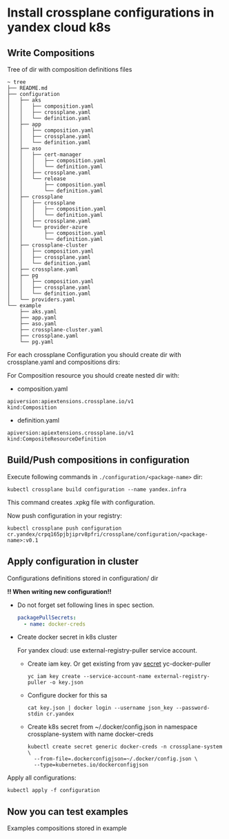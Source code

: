 # Install crossplane configurations in yandex cloud k8s

## Write Compositions

Tree of dir with composition definitions files

```
~ tree
├── README.md
├── configuration
│   ├── aks
│   │   ├── composition.yaml
│   │   ├── crossplane.yaml
│   │   └── definition.yaml
│   ├── app
│   │   ├── composition.yaml
│   │   ├── crossplane.yaml
│   │   └── definition.yaml
│   ├── aso
│   │   ├── cert-manager
│   │   │   ├── composition.yaml
│   │   │   └── definition.yaml
│   │   ├── crossplane.yaml
│   │   └── release
│   │       ├── composition.yaml
│   │       └── definition.yaml
│   ├── crossplane
│   │   ├── crossplane
│   │   │   ├── composition.yaml
│   │   │   └── definition.yaml
│   │   ├── crossplane.yaml
│   │   └── provider-azure
│   │       ├── composition.yaml
│   │       └── definition.yaml
│   ├── crossplane-cluster
│   │   ├── composition.yaml
│   │   ├── crossplane.yaml
│   │   └── definition.yaml
│   ├── crossplane.yaml
│   ├── pg
│   │   ├── composition.yaml
│   │   ├── crossplane.yaml
│   │   └── definition.yaml
│   └── providers.yaml
└── example
    ├── aks.yaml
    ├── app.yaml
    ├── aso.yaml
    ├── crossplane-cluster.yaml
    ├── crossplane.yaml
    └── pg.yaml
```
For each crossplane Configuration you should create dir with crossplane.yaml and compositions dirs:

For Composition resource you should create nested dir with:

* composition.yaml

```
apiversion:apiextensions.crossplane.io/v1
kind:Composition
```

* definition.yaml

```
apiversion:apiextensions.crossplane.io/v1
kind:CompositeResourceDefinition
```

## Build/Push compositions in configuration

Execute following commands in `./configuration/<package-name>` dir:

```
kubectl crossplane build configuration --name yandex.infra
```

This command creates .xpkg file with configuration.

Now push configuration in your registry:

```
kubectl crossplane push configuration cr.yandex/crpq165pjbjiprv8pfri/crossplane/configuration/<package-name>:v0.1
```

## Apply configuration in cluster

Configurations definitions stored in configuration/ dir

**!! When writing new configuration!!**

* Do not forget set following lines in spec section.

  ```yaml
  packagePullSecrets:
    - name: docker-creds
  ```
* Create docker secret in k8s cluster

  For yandex cloud: use external-registry-puller service account.
    * Create iam key. Or get existing from
      yav [secret](https://yav.yandex-team.ru/secret/sec-01f9gr5p5ngkhn3xcqtfjezx56/explore/versions) yc-docker-puller
      ```
      yc iam key create --service-account-name external-registry-puller -o key.json
      ```
    * Configure docker for this sa
      ```
      cat key.json | docker login --username json_key --password-stdin cr.yandex
      ```
    * Create k8s secret from ~/.docker/config.json in namespace crossplane-system with name docker-creds
      ```
      kubectl create secret generic docker-creds -n crossplane-system  \
        --from-file=.dockerconfigjson=~/.docker/config.json \
        --type=kubernetes.io/dockerconfigjson
      ```

Apply all configurations:

```
kubectl apply -f configuration
```

## Now you can test examples

Examples compositions stored in example
